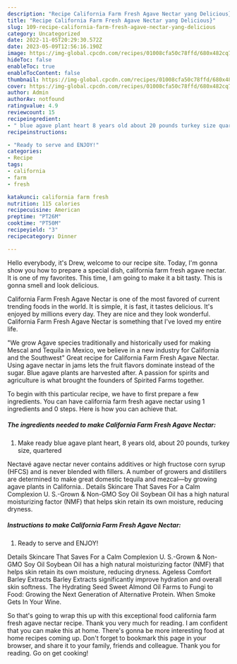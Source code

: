 ```yaml
---
description: "Recipe California Farm Fresh Agave Nectar yang Delicious}"
title: "Recipe California Farm Fresh Agave Nectar yang Delicious}"
slug: 109-recipe-california-farm-fresh-agave-nectar-yang-delicious
category: Uncategorized
date: 2022-11-05T20:29:30.572Z
date: 2023-05-09T12:56:16.190Z
image: https://img-global.cpcdn.com/recipes/01008cfa50c78ffd/680x482cq70/california-farm-fresh-agave-nectar-recipe-main-photo.jpg
hideToc: false
enableToc: true
enableTocContent: false
thumbnail: https://img-global.cpcdn.com/recipes/01008cfa50c78ffd/680x482cq70/california-farm-fresh-agave-nectar-recipe-main-photo.jpg
cover: https://img-global.cpcdn.com/recipes/01008cfa50c78ffd/680x482cq70/california-farm-fresh-agave-nectar-recipe-main-photo.jpg
author: Admin
authorAv: notfound
ratingvalue: 4.9
reviewcount: 15
recipeingredient:
- " blue agave plant heart 8 years old about 20 pounds turkey size quartered"
recipeinstructions:

- "Ready to serve and ENJOY!"
categories:
- Recipe
tags:
- california
- farm
- fresh

katakunci: california farm fresh 
nutrition: 115 calories
recipecuisine: American
preptime: "PT26M"
cooktime: "PT50M"
recipeyield: "3"
recipecategory: Dinner

---
```



Hello everybody, it's Drew, welcome to our recipe site. Today, I'm gonna show you how to prepare a special dish, california farm fresh agave nectar. It is one of my favorites. This time, I am going to make it a bit tasty. This is gonna smell and look delicious.

California Farm Fresh Agave Nectar is one of the most favored of current trending foods in the world. It is simple, it is fast, it tastes delicious. It's enjoyed by millions every day. They are nice and they look wonderful. California Farm Fresh Agave Nectar is something that I've loved my entire life.

&#34;We grow Agave species traditionally and historically used for making Mescal and Tequila in Mexico, we believe in a new industry for California and the Southwest&#34; Great recipe for California Farm Fresh Agave Nectar. Using agave nectar in jams lets the fruit flavors dominate instead of the sugar. Blue agave plants are harvested after. A passion for spirits and agriculture is what brought the founders of Spirited Farms together.


To begin with this particular recipe, we have to first prepare a few ingredients. You can have california farm fresh agave nectar using 1 ingredients and 0 steps. Here is how you can achieve that.

<!--inarticleads1-->

##### The ingredients needed to make California Farm Fresh Agave Nectar:

1. Make ready  blue agave plant heart, 8 years old, about 20 pounds, turkey size, quartered


Nectavé agave nectar never contains additives or high fructose corn syrup (HFCS) and is never blended with fillers. A number of growers and distillers are determined to make great domestic tequila and mezcal—by growing agave plants in California.. Details Skincare That Saves For a Calm Complexion U. S.-Grown &amp; Non-GMO Soy Oil Soybean Oil has a high natural moisturizing factor (NMF) that helps skin retain its own moisture, reducing dryness. 

<!--inarticleads2-->

##### Instructions to make California Farm Fresh Agave Nectar:


1. Ready to serve and ENJOY!

Details Skincare That Saves For a Calm Complexion U. S.-Grown &amp; Non-GMO Soy Oil Soybean Oil has a high natural moisturizing factor (NMF) that helps skin retain its own moisture, reducing dryness. Ageless Comfort Barley Extracts Barley Extracts significantly improve hydration and overall skin softness. The Hydrating Seed Sweet Almond Oil Farms to Fungi to Food: Growing the Next Generation of Alternative Protein. When Smoke Gets In Your Wine. 

So that's going to wrap this up with this exceptional food california farm fresh agave nectar recipe. Thank you very much for reading. I am confident that you can make this at home. There's gonna be more interesting food at home recipes coming up. Don't forget to bookmark this page in your browser, and share it to your family, friends and colleague. Thank you for reading. Go on get cooking!
